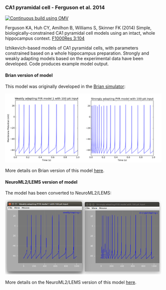 ### CA1 pyramidal cell - Ferguson et al. 2014

[![Continuous build using OMV](https://github.com/OpenSourceBrain/FergusonEtAl2014-CA1PyrCell/actions/workflows/omv-ci.yml/badge.svg)](https://github.com/OpenSourceBrain/FergusonEtAl2014-CA1PyrCell/actions/workflows/omv-ci.yml)

Ferguson KA, Huh CY, Amilhon B, Williams S, Skinner FK (2014) Simple, biologically-constrained CA1 pyramidal cell models using an intact, whole hippocampus context. [F1000Res 3:104](http://f1000research.com/articles/3-104/v1)

Izhikevich-based models of CA1 pyramidal cells, with parameters constrained based on a whole hippocampus preparation. Strongly and weakly adapting models based on the experimental data have been developed. Code produces example model output. 

#### Brian version of model

This model was originally developed in the [Brian simulator](http://briansimulator.org/):

![](https://raw.githubusercontent.com/OpenSourceBrain/FergusonEtAl2014-CA1PyrCell/master/Brian/cells.png)

More details on Brian version of this model [here](https://github.com/OpenSourceBrain/FergusonEtAl2014-CA1PyrCell/tree/master/Brian).

#### NeuroML2/LEMS version of model   

The model has been converted to NeuroML2/LEMS:

![](https://raw.githubusercontent.com/OpenSourceBrain/FergusonEtAl2014-CA1PyrCell/master/NeuroML2/cells.png)

More details on the NeuroML2/LEMS version of this model [here](https://github.com/OpenSourceBrain/FergusonEtAl2014-CA1PyrCell/tree/master/NeuroML2).

